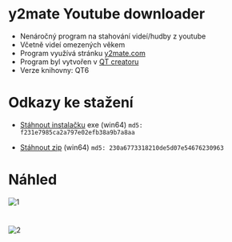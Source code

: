 # y2mate Youtube downloader

- Nenáročný program na stahování videí/hudby z youtube
- Včetně videí omezených věkem
- Program využívá stránku [y2mate.com](https://www.y2mate.com/)
- Program byl vytvořen v [QT creatoru](https://www.qt.io/product/development-tools)
- Verze knihovny: QT6

# Odkazy ke stažení

- [Stáhnout instalačku](https://github.com/RxiPland/y2mate_desktop/releases/download/v1.5.1/y2mate_setup.exe) exe (win64) ```md5: f231e7985ca2a797e02efb38a9b7a8aa```

- [Stáhnout zip](https://github.com/RxiPland/y2mate_desktop/releases/download/v1.5.1/y2mate.zip) (win64) ```md5: 230a6773318210de5d07e54676230963```

# Náhled
![1](https://user-images.githubusercontent.com/82058894/191858533-40d9a5a3-0f61-4188-b9ca-4d0687dee033.png)
#
![2](https://user-images.githubusercontent.com/82058894/191924459-74154286-9e3d-4d4c-814d-c7419f177c14.png)
